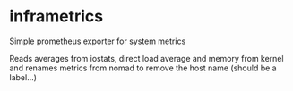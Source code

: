 # inframetrics
Simple prometheus exporter for system metrics

Reads averages from iostats, direct load average and memory from kernel and renames metrics from nomad to remove the host name (should be a label...)
